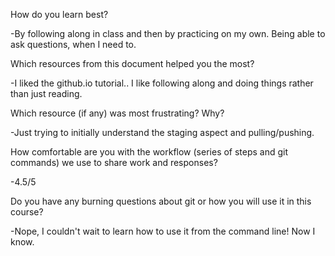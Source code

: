 How do you learn best?

-By following along in class and then by practicing on my own. Being able to ask
questions, when I need to.

Which resources from this document helped you the most?

-I liked the github.io tutorial.. I like following along and doing things rather
than just reading.

Which resource (if any) was most frustrating? Why?

-Just trying to initially understand the staging aspect and pulling/pushing.

How comfortable are you with the workflow (series of steps and git commands)
we use to share work and responses?

-4.5/5

Do you have any burning questions about git or how you will use it in this
course?

-Nope, I couldn't wait to learn how to use it from the command line! Now I know.
